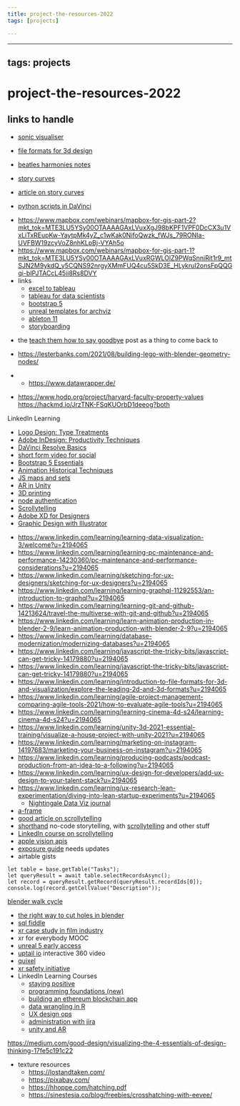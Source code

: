 ```yaml
---
title: project-the-resources-2022
tags: [projects]

---
```


---
tags: projects
---
# project-the-resources-2022



## links to handle

* [sonic visualiser](https://www.sonicvisualiser.org/)



* [file formats for 3d design](https://www.linkedin.com/learning/introduction-to-file-formats-for-3d-and-visualization/explore-the-leading-2d-and-3d-formats?u=2194065)
* [beatles harmonies notes](https://www.icce.rug.nl/~soundscapes/DATABASES/AWP/awp-alphabet.shtml)
* [story curves](https://storycurve.namwkim.org/#:~:text=A%20nonlinear%20narrative%20is%20a,between%20past%20and%20future%20events.&text=Story%20Explorer%20further%20provides%20a,order%20of%20events%20in%20movies.)
* [article on story curves](https://vcg.seas.harvard.edu/publications/visualizing-nonlinear-narratives-with-story-curves)
* [python scripts in DaVinci](https://forum.blackmagicdesign.com/viewtopic.php?f=21&t=119036)
- https://www.mapbox.com/webinars/mapbox-for-gis-part-2?mkt_tok=MTE3LU5YSy00OTAAAAGAxLVuxXgJ98bKPF1VPF0DcCX3u1VxLiTxREupKw-YaytpMk4yZ_c1wKak0NifoQwzk_fWJs_79RONIa-UVFBW19zcyVoZ8nhKLpBj-VYAh5o
- https://www.mapbox.com/webinars/mapbox-for-gis-part-1?mkt_tok=MTE3LU5YSy00OTAAAAGAxLVuxRGWLOlZ9PWqSnniRit1r9_mtSJN2M9ykdQ_y5CQNS92nrgyXMmFUQ4cu5SkD3E_HLykruI2onsFpQQGqi-bIPJTACcL45ii8Rs8DVY
- links
    - [excel to tableau](https://www.linkedin.com/learning/from-excel-to-tableau/making-the-switch-from-excel-to-tableau?u=2194065)
    - [tableau for data scientists](https://www.linkedin.com/learning/tableau-for-data-scientists/the-power-of-tableau-for-data-scientists?u=2194065)
    - [bootstrap 5](https://www.linkedin.com/learning/bootstrap-5-transitioning-from-bootstrap-4/welcome-to-a-next-generation-bootstrap?u=2194065)
    - [unreal templates for archviz](https://www.linkedin.com/learning/unreal-engine-creating-templates-for-visualization-projects/creating-project-templates?u=2194065)
    - [ableton 11](https://www.linkedin.com/learning/unreal-engine-creating-templates-for-visualization-projects/creating-project-templates?u=2194065)
    - [storyboarding](https://www.linkedin.com/learning/essentials-of-storyboarding/get-into-the-business-of-storyboarding?u=2194065)
    

* the [teach them how to say goodbye](https://hackmd.io/O4I6xkPlSb6HTBrR1LInJw) post as a thing to come back to

* https://lesterbanks.com/2021/08/building-lego-with-blender-geometry-nodes/
* - https://www.datawrapper.de/
- https://www.hodp.org/project/harvard-faculty-property-values
https://hackmd.io/JrzTNK-FSqKUOrbD1deeog?both
 
 LinkedIn Learning
* [Logo Design: Type Treatments](https://www.linkedin.com/learning/logo-design-type-treatments/type-techniques-for-aspiring-and-professional-logo-designers?u=2194065)
* [Adobe InDesign: Productivity Techniques](https://www.linkedin.com/learning/advanced-indesign-productivity-techniques/welcome-to-this-course?u=2194065)
* [DaVinci Resolve Basics](https://www.linkedin.com/learning/davinci-resolve-fundamentals/learning-davinci-resolve?u=2194065)
* [short form video for social](https://www.linkedin.com/learning/telling-your-story-on-the-web-in-60-seconds-8998050/welcome-and-what-you-should-know-before-starting-this-course-13989595?u=2194065)
* [Bootstrap 5 Essentials](https://www.linkedin.com/learning/bootstrap-5-essential-training/the-most-popular-framework?u=2194065)
* [Animation Historical Techniques](https://www.linkedin.com/learning/animating-in-historical-styles/animation-from-the-past?u=2194065)
* [JS maps and sets](https://www.linkedin.com/learning/javascript-maps-and-sets/get-to-know-javascript-maps-and-sets?u=2194065)
* [AR in Unity](https://www.linkedin.com/learning/unity-ar-visualization-01-basic-concepts-14055687/learn-the-basics-of-creating-ar-in-unity?u=2194065)
* [3D printing](https://www.linkedin.com/learning/learning-3d-printing-8992447/explore-the-world-of-3d-printing?u=2194065)
* [node authentication](https://www.linkedin.com/learning/node-authentication/real-sites-need-authentication?u=2194065)
* [Scrollytelling](https://www.linkedin.com/learning/scrollytelling-creating-a-one-page-web-experience/scrollytelling-for-the-web?u=2194065)
* [Adobe XD for Designers](https://www.linkedin.com/learning/adobe-xd-for-designers/expand-your-design-skills-to-include-ux-and-ui?u=2194065)
* [Graphic Design with Illustrator](https://www.linkedin.com/learning/introduction-to-graphic-design-illustrator/about-the-introduction-to-graphic-design-practicals?u=2194065)


- https://www.linkedin.com/learning/learning-data-visualization-3/welcome?u=2194065
- https://www.linkedin.com/learning/learning-pc-maintenance-and-performance-14230360/pc-maintenance-and-performance-considerations?u=2194065
- https://www.linkedin.com/learning/sketching-for-ux-designers/sketching-for-ux-designers?u=2194065
- https://www.linkedin.com/learning/learning-graphql-11292553/an-introduction-to-graphql?u=2194065
- https://www.linkedin.com/learning/learning-git-and-github-14213624/travel-the-multiverse-with-git-and-github?u=2194065
- https://www.linkedin.com/learning/learn-animation-production-in-blender-2-9/learn-animation-production-with-blender-2-9?u=2194065
- https://www.linkedin.com/learning/database-modernization/modernizing-databases?u=2194065
- https://www.linkedin.com/learning/javascript-the-tricky-bits/javascript-can-get-tricky-14179880?u=2194065
- https://www.linkedin.com/learning/javascript-the-tricky-bits/javascript-can-get-tricky-14179880?u=2194065
- https://www.linkedin.com/learning/introduction-to-file-formats-for-3d-and-visualization/explore-the-leading-2d-and-3d-formats?u=2194065
- https://www.linkedin.com/learning/agile-project-management-comparing-agile-tools-2021/how-to-evaluate-agile-tools?u=2194065
- https://www.linkedin.com/learning/learning-cinema-4d-s24/learning-cinema-4d-s24?u=2194065
- https://www.linkedin.com/learning/unity-3d-2021-essential-training/visualize-a-house-project-with-unity-2021?u=2194065
- https://www.linkedin.com/learning/marketing-on-instagram-14197683/marketing-your-business-on-instagram?u=2194065
- https://www.linkedin.com/learning/producing-podcasts/podcast-production-from-an-idea-to-a-following?u=2194065
- https://www.linkedin.com/learning/ux-design-for-developers/add-ux-design-to-your-talent-stack?u=2194065
- https://www.linkedin.com/learning/ux-research-lean-experimentation/diving-into-lean-startup-experiments?u=2194065
    - [Nightingale Data Viz journal](https://medium.com/nightingale)
- [a-frame](https://aframe.io/)
- [good article on scrollytelling](https://medium.com/nightingale/the-past-present-and-future-of-scrollytelling-10dd37dc1003)
- [shorthand](https://shorthand.com/?utm_source=google&utm_medium=cpc&utm_campaign=1023042657&utm_content=83984163963&utm_term=scrollytelling&gclid=CjwKCAjw3MSHBhB3EiwAxcaEu3hIsciZEt75ykAHluuC-Dp8x9PUQ92fheNOWNF-DYqWXufw0Rr55hoCRBAQAvD_BwE) no-code storytelling, with [scrollytelling](https://shorthand.com/features/scrollytelling) and other stuff
- [LinkedIn course on scrollytelling](https://www.linkedin.com/learning/scrollytelling-creating-a-one-page-web-experience/scrollama-setup?u=2194065)
- [apple vision apis](https://developer.apple.com/documentation/vision)
- [exposure guide](https://docs.google.com/spreadsheets/d/1mr6pzSTwZHQbq_mxUlhNYGBV4vJoaieAShR5MidoRGE/edit#gid=2134420662) needs updates
- airtable gists
```
let table = base.getTable("Tasks");
let queryResult = await table.selectRecordsAsync();
let record = queryResult.getRecord(queryResult.recordIds[0]);
console.log(record.getCellValue("Description"));
```
[blender walk cycle](https://www.youtube.com/watch?v=B5h2HvkqXZ0)

- [the right way to cut holes in blender](https://www.youtube.com/watch?v=Ci1jBOm_5NY)
- [sql fiddle](http://sqlfiddle.com/#!9/a6c585/1)
- [xr case study in film industry](https://www.unrealengine.com/en-US/spotlights/taking-unreal-engine-s-latest-in-camera-vfx-toolset-for-a-spin)
- xr for everybody MOOC
- [unreal 5 early access](https://www.unrealengine.com/en-US/unreal-engine-5)
- [uptail io](https://www.uptale.io/en/home/) interactive 360 video
- [quixel](https://quixel.com/bridge)
- [xr safety initiative](https://xrsi.org/)
 - LinkedIn Learning Courses
    - [staying positive](https://www.linkedin.com/learning/staying-positive-in-the-face-of-negativity/build-skills-and-habits-to-foster-positivity?u=2194065)
    - [programming foundations (new)](https://www.linkedin.com/learning/programming-foundations-fundamentals-3/the-fundamentals-of-programming?u=2194065)
    - [building an ethereum blockchain app](https://www.linkedin.com/learning/building-an-ethereum-blockchain-app-1-introduction-to-blockchain/introduction-to-blockchain?u=2194065)
    - [data wrangling in R](https://www.linkedin.com/learning/data-wrangling-in-r-14135737/preparing-for-data-wrangling?u=2194065)
    - [UX design ops](https://www.linkedin.com/learning/ux-designops-overview/design-ops-and-why-it-matters?u=2194065)
    - [administration with jira](https://www.linkedin.com/learning/jira-advanced-administration/administration-in-jira?u=2194065)
    - [unity and AR](https://www.linkedin.com/learning/unity-ar-visualization-01-basic-concepts-14055687/learn-the-basics-of-creating-ar-in-unity?u=2194065)



https://medium.com/good-design/visualizing-the-4-essentials-of-design-thinking-17fe5c191c22

* texture resources
    *  https://lostandtaken.com/
    *  https://pixabay.com/
    *  https://hhoppe.com/hatching.pdf
    *  https://sinestesia.co/blog/freebies/crosshatching-with-eevee/